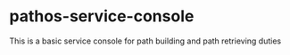 # pathos-service-console
This is a basic service console for path building and path retrieving duties
